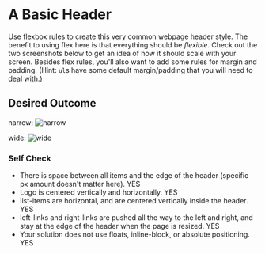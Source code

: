 # A Basic Header

Use flexbox rules to create this very common webpage header style. The benefit to using flex here is that everything should be _flexible_. Check out the two screenshots below to get an idea of how it should scale with your screen. Besides flex rules, you'll also want to add some rules for margin and padding. (Hint: `ul`s have some default margin/padding that you will need to deal with.)

## Desired Outcome

narrow:
![narrow](./desired-outcome-narrow.png)

wide: 
![wide](./desired-outcome-wide.png)

### Self Check
- There is space between all items and the edge of the header (specific px amount doesn't matter here).
YES
- Logo is centered vertically and horizontally.
YES
- list-items are horizontal, and are centered vertically inside the header.
YES
- left-links and right-links are pushed all the way to the left and right, and stay at the edge of the header when the page is resized.
YES
- Your solution does not use floats, inline-block, or absolute positioning.
YES